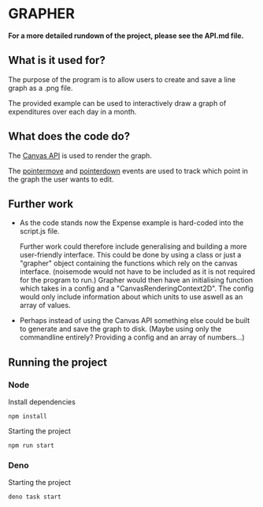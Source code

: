 # GRAPHER

**For a more detailed rundown of the project, please see the API.md file.**

## What is it used for?

The purpose of the program is to allow users to create and save a line graph as a .png file.

The provided example can be used to interactively draw a graph of expenditures over each day in a month.

## What does the code do?

The [Canvas API](https://developer.mozilla.org/en-US/docs/Web/API/Canvas_API) is used to render the graph.

The [pointermove](https://developer.mozilla.org/en-US/docs/Web/API/Element/pointermove_event) and [pointerdown](https://developer.mozilla.org/en-US/docs/Web/API/Element/pointerdown_event) events are used to track which point in the graph the user wants to edit.

## Further work

-   As the code stands now the Expense example is hard-coded into the script.js file.

    Further work could therefore include generalising and building a more user-friendly interface.
    This could be done by using a class or just a "grapher" object containing the functions which rely on the canvas interface. (noisemode would not have to be included as it is not required for the program to run.)
    Grapher would then have an initialising function which takes in a config and a "CanvasRenderingContext2D".
    The config would only include information about which units to use aswell as an array of values.

-   Perhaps instead of using the Canvas API something else could be built to generate and save the graph to disk. (Maybe using only the commandline entirely? Providing a config and an array of numbers...)

## Running the project

### **Node**

Install dependencies

```
npm install
```

Starting the project

```
npm run start
```

### **Deno**

Starting the project

```
deno task start
```
